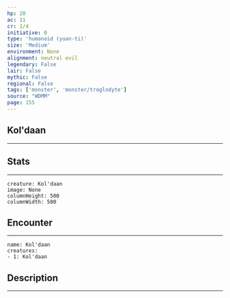 ```yaml
---
hp: 20
ac: 11
cr: 1/4
initiative: 0
type: 'humanoid (yuan-ti)'    
size: 'Medium'
environment: None
alignment: neutral evil
legendary: False
lair: False
mythic: False
regional: False
tags: ['monster', 'monster/troglodyte']
source: "WDMM"
page: 155
---
```


## Kol'daan
---



## Stats
---

```statblock
creature: Kol'daan
image: None
columnHeight: 500
columnWidth: 500
```

## Encounter
---

```encounter-table
name: Kol'daan
creatures:
- 1: Kol'daan
```

## Description
---




